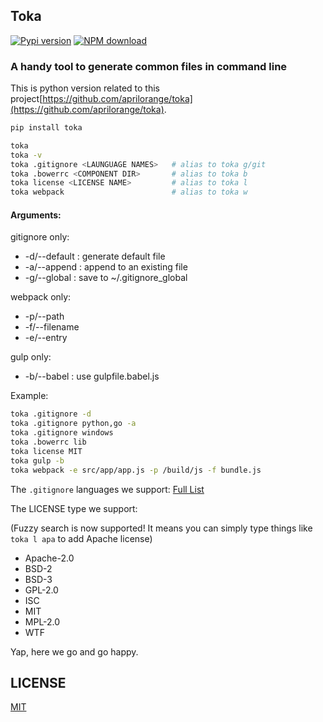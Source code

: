 ## Toka

[![Pypi version](https://img.shields.io/badge/pypi-v0.2.3.21-green.svg)](https://pypi.python.org/pypi/toka)
[![NPM download](https://img.shields.io/badge/download-v0.2.3.21-green.svg)](https://pypi.python.org/packages/source/t/toka/toka-0.2.3.21.tar.gz)

### A handy tool to generate common files in command line

This is python version related to this project[https://github.com/aprilorange/toka](https://github.com/aprilorange/toka).

```bash
pip install toka 

toka
toka -v
toka .gitignore <LAUNGUAGE NAMES>   # alias to toka g/git
toka .bowerrc <COMPONENT DIR>       # alias to toka b
toka license <LICENSE NAME>         # alias to toka l
toka webpack                        # alias to toka w
```

#### Arguments:

gitignore only:

- -d/--default : generate default file
- -a/--append : append to an existing file
- -g/--global : save to ~/.gitignore_global

webpack only:

- -p/--path
- -f/--filename
- -e/--entry

gulp only:

- -b/--babel : use gulpfile.babel.js

Example:

```bash
toka .gitignore -d
toka .gitignore python,go -a
toka .gitignore windows
toka .bowerrc lib
toka license MIT
toka gulp -b
toka webpack -e src/app/app.js -p /build/js -f bundle.js
```

The `.gitignore` languages we support: [Full List](lib/list/gitignore.js)

The LICENSE type we support:

(Fuzzy search is now supported! It means you can simply type things like `toka l apa` to add Apache license)

- Apache-2.0
- BSD-2
- BSD-3
- GPL-2.0
- ISC
- MIT
- MPL-2.0
- WTF

Yap, here we go and go happy.

## LICENSE

[MIT](LICENSE)
